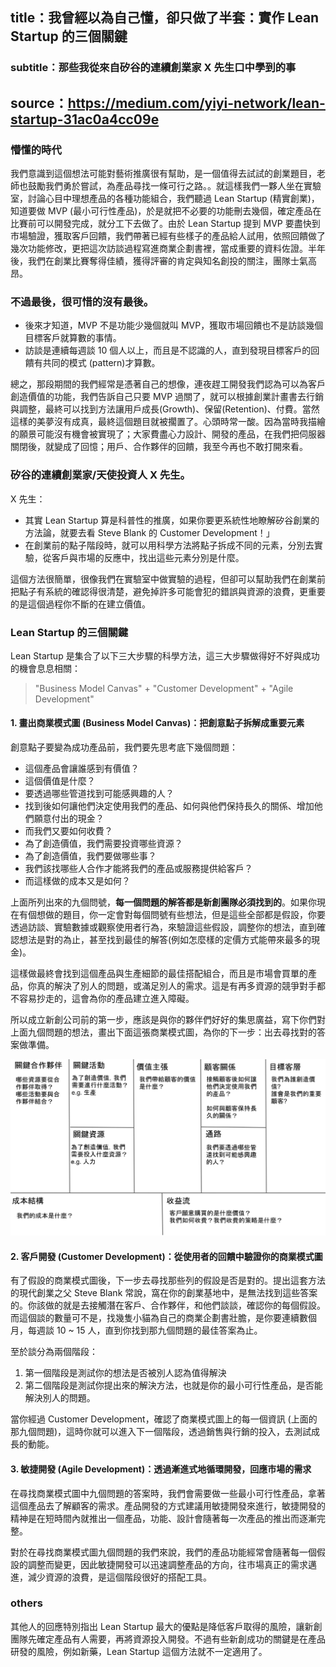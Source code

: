 ## title：我曾經以為自己懂，卻只做了半套：實作 Lean Startup 的三個關鍵
### subtitle：那些我從來自矽谷的連續創業家 X 先生口中學到的事
## source：https://medium.com/yiyi-network/lean-startup-31ac0a4cc09e

### 懵懂的時代
我們意識到這個想法可能對藝術推廣很有幫助，是一個值得去試試的創業題目，老師也鼓勵我們勇於嘗試，為產品尋找一條可行之路。。就這樣我們一夥人坐在實驗室，討論心目中理想產品的各種功能組合，我們聽過 Lean Startup (精實創業)，知道要做 MVP (最小可行性產品)，於是就把不必要的功能刪去幾個，確定產品在比賽前可以開發完成，就分工下去做了。由於 Lean Startup 提到 MVP 要盡快到市場驗證，獲取客戶回饋，我們帶著已經有些樣子的產品給人試用，依照回饋做了幾次功能修改，更把這次訪談過程寫進商業企劃書裡，當成重要的資料佐證。半年後，我們在創業比賽奪得佳績，獲得評審的肯定與知名創投的關注，團隊士氣高昂。

### 不過最後，很可惜的沒有最後。
 - 後來才知道，MVP 不是功能少幾個就叫 MVP，獲取市場回饋也不是訪談幾個目標客戶就算數的事情。
 - 訪談是連續每週談 10 個人以上，而且是不認識的人，直到發現目標客戶的回饋有共同的模式 (pattern)才算數。

總之，那段期間的我們經常是憑著自己的想像，連夜趕工開發我們認為可以為客戶創造價值的功能，我們告訴自己只要 MVP 過關了，就可以根據創業計畫書去行銷與調整，最終可以找到方法讓用戶成長(Growth)、保留(Retention)、付費。當然這樣的美夢沒有成真，最終這個題目就被擱置了。心頭時常一酸。因為當時我描繪的願景可能沒有機會被實現了；大家費盡心力設計、開發的產品，在我們把伺服器關閉後，就變成了回憶；用戶、合作夥伴的回饋，我至今再也不敢打開來看。

### 矽谷的連續創業家/天使投資人 X 先生。
X 先生：
 - 其實 Lean Startup 算是科普性的推廣，如果你要更系統性地瞭解矽谷創業的方法論，就要去看 Steve Blank 的 Customer Development！」
 - 在創業前的點子階段時，就可以用科學方法將點子拆成不同的元素，分別去實驗，從客戶與市場的反應中，找出這些元素分別是什麼。

這個方法很簡單，很像我們在實驗室中做實驗的過程，但卻可以幫助我們在創業前把點子有系統的確認得很清楚，避免掉許多可能會犯的錯誤與資源的浪費，更重要的是這個過程你不斷的在建立價值。

### Lean Startup 的三個關鍵
Lean Startup 是集合了以下三大步驟的科學方法，這三大步驟做得好不好與成功的機會息息相關：

> "Business Model Canvas" + "Customer Development" + "Agile Development"

#### 1. 畫出商業模式圖 (Business Model Canvas)：把創意點子拆解成重要元素
  創意點子要變為成功產品前，我們要先思考底下幾個問題：

   - 這個產品會讓誰感到有價值？
   - 這個價值是什麼？
   - 要透過哪些管道找到可能感興趣的人？
   - 找到後如何讓他們決定使用我們的產品、如何與他們保持長久的關係、增加他們願意付出的現金？
   - 而我們又要如何收費？
   - 為了創造價值，我們需要投資哪些資源？
   - 為了創造價值，我們要做哪些事？
   - 我們該找哪些人合作才能將我們的產品或服務提供給客戶？
   - 而這樣做的成本又是如何？

上面所列出來的九個問號，**每一個問題的解答都是新創團隊必須找到的**。如果你現在有個想做的題目，你一定會對每個問號有些想法，但是這些全部都是假設，你要透過訪談、實驗數據或觀察使用者行為，來驗證這些假設，調整你的想法，直到確認想法是對的為止，甚至找到最佳的解答(例如怎麼樣的定價方式能帶來最多的現金)。

這樣做最終會找到這個產品與生產細節的最佳搭配組合，而且是市場會買單的產品，你真的解決了別人的問題，或滿足別人的需求。這是有再多資源的競爭對手都不容易抄走的，這會為你的產品建立進入障礙。

所以成立新創公司前的第一步，應該是與你的夥伴們好好的集思廣益，寫下你們對上面九個問題的想法，畫出下面這張商業模式圖，為你的下一步：出去尋找對的答案做準備。

![image info](./assets/img/lean_start_questions.png)

#### 2. 客戶開發 (Customer Development)：從使用者的回饋中驗證你的商業模式圖
有了假設的商業模式圖後，下一步去尋找那些列的假設是否是對的。提出這套方法的現代創業之父 Steve Blank 常說，窩在你的創業基地中，是無法找到這些答案的。你該做的就是去接觸潛在客戶、合作夥伴，和他們談談，確認你的每個假設。而這個談的數量可不是，找幾隻小貓為自己的商業企劃書壯膽，是你要連續數個月，每週談 10 ~ 15 人，直到你找到那九個問題的最佳答案為止。

至於談分為兩個階段：
 1. 第一個階段是測試你的想法是否被別人認為值得解決
 2. 第二個階段是測試你提出來的解決方法，也就是你的最小可行性產品，是否能解決別人的問題。

當你經過 Customer Development，確認了商業模式圖上的每一個資訊 (上面的那九個問題)，這時你就可以進入下一個階段，透過銷售與行銷的投入，去測試成長的動能。

#### 3. 敏捷開發 (Agile Development)：透過漸進式地循環開發，回應市場的需求
在尋找商業模式圖中九個問題的答案時，我們會需要做一些最小可行性產品，拿著這個產品去了解顧客的需求。產品開發的方式建議用敏捷開發來進行，敏捷開發的精神是在短時間內就推出一個產品，功能、設計會隨著每一次產品的推出而逐漸完整。

對於在尋找商業模式圖九個問題的我們來說，我們的產品功能經常會隨著每一個假設的調整而變更，因此敏捷開發可以迅速調整產品的方向，往市場真正的需求邁進，減少資源的浪費，是這個階段很好的搭配工具。

### others
其他人的回應特別指出 Lean Startup 最大的優點是降低客戶取得的風險，讓新創團隊先確定產品有人需要，再將資源投入開發。不過有些新創成功的關鍵是在產品研發的風險，例如新藥，Lean Startup 這個方法就不一定適用了。